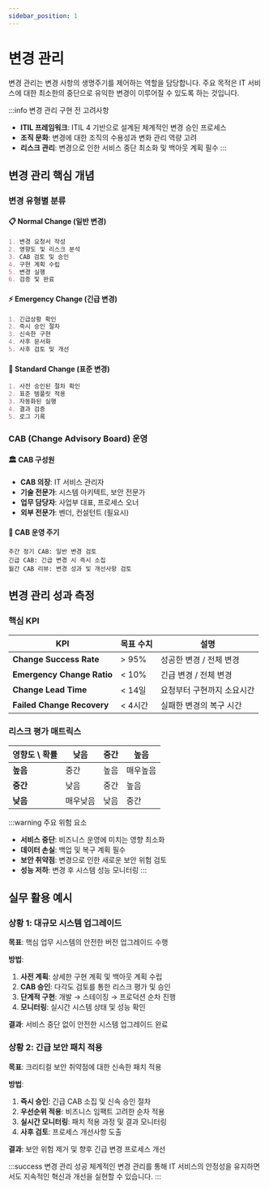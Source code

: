 ```yaml
---
sidebar_position: 1
---
```


# 변경 관리

변경 관리는 변경 사항의 생명주기를 제어하는 역할을 담당합니다. 주요 목적은 IT 서비스에 대한 최소한의 중단으로 유익한 변경이 이루어질 수 있도록 하는 것입니다.

:::info 변경 관리 구현 전 고려사항
- **ITIL 프레임워크**: ITIL 4 기반으로 설계된 체계적인 변경 승인 프로세스
- **조직 문화**: 변경에 대한 조직의 수용성과 변화 관리 역량 고려
- **리스크 관리**: 변경으로 인한 서비스 중단 최소화 및 백아웃 계획 필수
:::

## 변경 관리 핵심 개념

### 변경 유형별 분류

#### 📋 Normal Change (일반 변경)
```markdown
1. 변경 요청서 작성
2. 영향도 및 리스크 분석
3. CAB 검토 및 승인
4. 구현 계획 수립
5. 변경 실행
6. 검증 및 완료
```

#### ⚡ Emergency Change (긴급 변경)
```markdown
1. 긴급상황 확인
2. 즉시 승인 절차
3. 신속한 구현
4. 사후 문서화
5. 사후 검토 및 개선
```

#### 🔄 Standard Change (표준 변경)
```markdown
1. 사전 승인된 절차 확인
2. 표준 템플릿 적용
3. 자동화된 실행
4. 결과 검증
5. 로그 기록
```

### CAB (Change Advisory Board) 운영

#### 🏛️ CAB 구성원
- **CAB 의장**: IT 서비스 관리자
- **기술 전문가**: 시스템 아키텍트, 보안 전문가
- **업무 담당자**: 사업부 대표, 프로세스 오너
- **외부 전문가**: 벤더, 컨설턴트 (필요시)

#### 📅 CAB 운영 주기
```
주간 정기 CAB: 일반 변경 검토
긴급 CAB: 긴급 변경 시 즉시 소집
월간 CAB 리뷰: 변경 성과 및 개선사항 검토
```

## 변경 관리 성과 측정

### 핵심 KPI

| KPI | 목표 수치 | 설명 |
|-----|-----------|------|
| **Change Success Rate** | > 95% | 성공한 변경 / 전체 변경 |
| **Emergency Change Ratio** | < 10% | 긴급 변경 / 전체 변경 |
| **Change Lead Time** | < 14일 | 요청부터 구현까지 소요시간 |
| **Failed Change Recovery** | < 4시간 | 실패한 변경의 복구 시간 |

### 리스크 평가 매트릭스

| 영향도 \ 확률 | 낮음 | 중간 | 높음 |
|---------------|------|------|------|
| **높음** | 중간 | 높음 | 매우높음 |
| **중간** | 낮음 | 중간 | 높음 |
| **낮음** | 매우낮음 | 낮음 | 중간 |

:::warning 주요 위험 요소
- **서비스 중단**: 비즈니스 운영에 미치는 영향 최소화
- **데이터 손실**: 백업 및 복구 계획 필수
- **보안 취약점**: 변경으로 인한 새로운 보안 위험 검토
- **성능 저하**: 변경 후 시스템 성능 모니터링
:::

## 실무 활용 예시

### 상황 1: 대규모 시스템 업그레이드

**목표**: 핵심 업무 시스템의 안전한 버전 업그레이드 수행

**방법**:
1. **사전 계획**: 상세한 구현 계획 및 백아웃 계획 수립
2. **CAB 승인**: 다각도 검토를 통한 리스크 평가 및 승인
3. **단계적 구현**: 개발 → 스테이징 → 프로덕션 순차 진행
4. **모니터링**: 실시간 시스템 상태 및 성능 확인

**결과**: 서비스 중단 없이 안전한 시스템 업그레이드 완료

### 상황 2: 긴급 보안 패치 적용

**목표**: 크리티컬 보안 취약점에 대한 신속한 패치 적용

**방법**:
1. **즉시 승인**: 긴급 CAB 소집 및 신속 승인 절차
2. **우선순위 적용**: 비즈니스 임팩트 고려한 순차 적용
3. **실시간 모니터링**: 패치 적용 과정 및 결과 모니터링
4. **사후 검토**: 프로세스 개선사항 도출

**결과**: 보안 위험 제거 및 향후 긴급 변경 프로세스 개선

:::success 변경 관리 성공
체계적인 변경 관리를 통해 IT 서비스의 안정성을 유지하면서도 지속적인 혁신과 개선을 실현할 수 있습니다.
:::